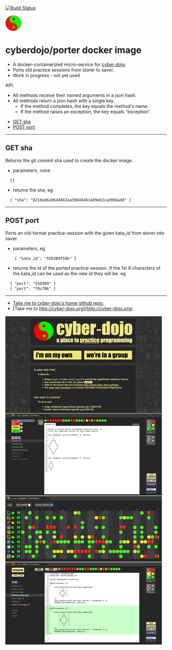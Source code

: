 
[![Build Status](https://travis-ci.org/cyber-dojo/grouper.svg?branch=master)](https://travis-ci.org/cyber-dojo/grouper)

<img src="https://raw.githubusercontent.com/cyber-dojo/nginx/master/images/home_page_logo.png"
alt="cyber-dojo yin/yang logo" width="50px" height="50px"/>

# cyberdojo/porter docker image

- A docker-containerized micro-service for [cyber-dojo](http://cyber-dojo.org).
- Ports old practice sessions from storer to saver.
- Work in progress - not yet used

API:
  * All methods receive their named arguments in a json hash.
  * All methods return a json hash with a single key.
    * If the method completes, the key equals the method's name.
    * If the method raises an exception, the key equals "exception".

- [GET sha](#get-sha)
- [POST port](#post-port)

- - - -

## GET sha
Returns the git commit sha used to create the docker image.
- parameters, none
```
  {}
```
- returns the sha, eg
```
  { "sha": "8210a96a964d462aa396464814d9e82cad99badd" }
```

- - - -

## POST port
Ports an old-format practice-session with the given kata_id from storer into saver.
- parameters, eg
```
    { "kata_id": "55D3B9f58b" }
```
- returns the id of the ported practice-session. If the 1st 6 characters
of the kata_id can be used as the new id they will be.
eg
```
  { "port": "55D3B9" }
  { "port": "79s7Bk" }
```

- - - -

* [Take me to cyber-dojo's home github repo](https://github.com/cyber-dojo/cyber-dojo).
* [Take me to http://cyber-dojo.org](http://cyber-dojo.org).

![cyber-dojo.org home page](https://github.com/cyber-dojo/cyber-dojo/blob/master/shared/home_page_snapshot.png)

